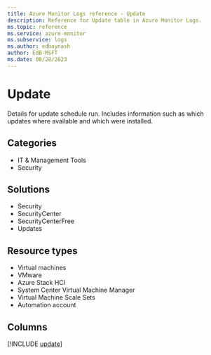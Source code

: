 ```yaml
---
title: Azure Monitor Logs reference - Update
description: Reference for Update table in Azure Monitor Logs.
ms.topic: reference
ms.service: azure-monitor
ms.subservice: logs
ms.author: edbaynash
author: EdB-MSFT
ms.date: 08/28/2023
---
```


# Update

Details for update schedule run. Includes information such as which updates where available and which were installed.

## Categories

- IT & Management Tools
- Security
## Solutions

- Security
- SecurityCenter
- SecurityCenterFree
- Updates
## Resource types

- Virtual machines
- VMware
- Azure Stack HCI
- System Center Virtual Machine Manager
- Virtual Machine Scale Sets
- Automation account

            


## Columns
  
[!INCLUDE [update](../includes/update-include.md)]
